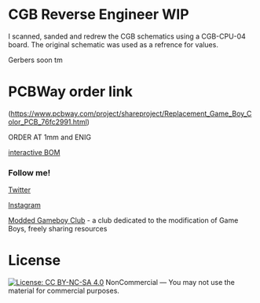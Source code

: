 # CGB Reverse Engineer WIP
I scanned, sanded and redrew the CGB schematics using a CGB-CPU-04 board. The original schematic was used as a refrence for values.

Gerbers soon tm

# PCBWay order link
(https://www.pcbway.com/project/shareproject/Replacement_Game_Boy_Color_PCB_76fc2991.html)

ORDER AT 1mm and ENIG 

[interactive BOM](https://nataliethenerd.github.io/cgb.html)

### Follow me!
[Twitter](https://twitter.com/natalie_thenerd)

[Instagram](https://www.instagram.com/natalie.thenerd/)

[Modded Gameboy Club](https://moddedgameboy.club/) - a club dedicated to the modification of Game Boys, freely sharing resources
# License

 [![License: CC BY-NC-SA 4.0](https://licensebuttons.net/l/by-nc-sa/4.0/80x15.png)](https://creativecommons.org/licenses/by-nc-sa/4.0/)
NonCommercial — You may not use the material for commercial purposes.
